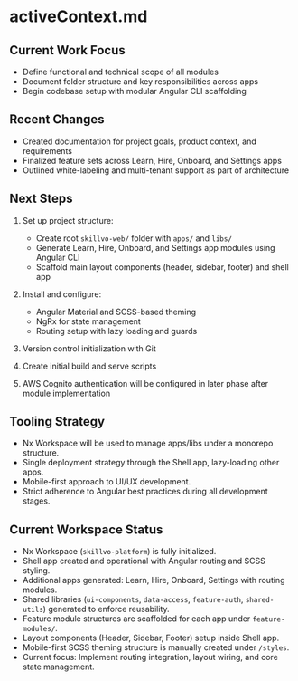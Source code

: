 # activeContext.md

## Current Work Focus

- Define functional and technical scope of all modules
- Document folder structure and key responsibilities across apps
- Begin codebase setup with modular Angular CLI scaffolding

## Recent Changes

- Created documentation for project goals, product context, and requirements
- Finalized feature sets across Learn, Hire, Onboard, and Settings apps
- Outlined white-labeling and multi-tenant support as part of architecture

## Next Steps

1. Set up project structure:
   - Create root `skillvo-web/` folder with `apps/` and `libs/`
   - Generate Learn, Hire, Onboard, and Settings app modules using Angular CLI
   - Scaffold main layout components (header, sidebar, footer) and shell app

2. Install and configure:
   - Angular Material and SCSS-based theming
   - NgRx for state management
   - Routing setup with lazy loading and guards

3. Version control initialization with Git
4. Create initial build and serve scripts
5. AWS Cognito authentication will be configured in later phase after module implementation


## Tooling Strategy

- Nx Workspace will be used to manage apps/libs under a monorepo structure.
- Single deployment strategy through the Shell app, lazy-loading other apps.
- Mobile-first approach to UI/UX development.
- Strict adherence to Angular best practices during all development stages.


## Current Workspace Status

- Nx Workspace (`skillvo-platform`) is fully initialized.
- Shell app created and operational with Angular routing and SCSS styling.
- Additional apps generated: Learn, Hire, Onboard, Settings with routing modules.
- Shared libraries (`ui-components`, `data-access`, `feature-auth`, `shared-utils`) generated to enforce reusability.
- Feature module structures are scaffolded for each app under `feature-modules/`.
- Layout components (Header, Sidebar, Footer) setup inside Shell app.
- Mobile-first SCSS theming structure is manually created under `/styles`.
- Current focus: Implement routing integration, layout wiring, and core state management.
